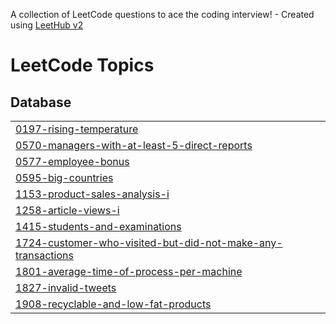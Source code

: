 A collection of LeetCode questions to ace the coding interview! - Created using [LeetHub v2](https://github.com/arunbhardwaj/LeetHub-2.0)
<!---LeetCode Topics Start-->
# LeetCode Topics
## Database
|  |
| ------- |
| [0197-rising-temperature](https://github.com/Roshan-Barkane/leetcode-top-50-SQL-problem/tree/master/0197-rising-temperature) |
| [0570-managers-with-at-least-5-direct-reports](https://github.com/Roshan-Barkane/leetcode-top-50-SQL-problem/tree/master/0570-managers-with-at-least-5-direct-reports) |
| [0577-employee-bonus](https://github.com/Roshan-Barkane/leetcode-top-50-SQL-problem/tree/master/0577-employee-bonus) |
| [0595-big-countries](https://github.com/Roshan-Barkane/leetcode-top-50-SQL-problem/tree/master/0595-big-countries) |
| [1153-product-sales-analysis-i](https://github.com/Roshan-Barkane/leetcode-top-50-SQL-problem/tree/master/1153-product-sales-analysis-i) |
| [1258-article-views-i](https://github.com/Roshan-Barkane/leetcode-top-50-SQL-problem/tree/master/1258-article-views-i) |
| [1415-students-and-examinations](https://github.com/Roshan-Barkane/leetcode-top-50-SQL-problem/tree/master/1415-students-and-examinations) |
| [1724-customer-who-visited-but-did-not-make-any-transactions](https://github.com/Roshan-Barkane/leetcode-top-50-SQL-problem/tree/master/1724-customer-who-visited-but-did-not-make-any-transactions) |
| [1801-average-time-of-process-per-machine](https://github.com/Roshan-Barkane/leetcode-top-50-SQL-problem/tree/master/1801-average-time-of-process-per-machine) |
| [1827-invalid-tweets](https://github.com/Roshan-Barkane/leetcode-top-50-SQL-problem/tree/master/1827-invalid-tweets) |
| [1908-recyclable-and-low-fat-products](https://github.com/Roshan-Barkane/leetcode-top-50-SQL-problem/tree/master/1908-recyclable-and-low-fat-products) |
<!---LeetCode Topics End-->